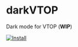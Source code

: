 # darkVTOP
Dark mode for VTOP (**WIP**)

[![Install](https://img.shields.io/badge/UserStyles.world-Install-red)](https://userstyles.world/style/17397/vtop-dark-mode)
